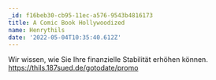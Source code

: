 ```yaml
---
_id: f16beb30-cb95-11ec-a576-9543b4816173
title: A Comic Book Hollywoodized
name: Henrythils
date: '2022-05-04T10:35:40.612Z'
---
```

Wir wissen, wie Sie Ihre finanzielle Stabilität erhöhen können. https://thils.187sued.de/gotodate/promo
